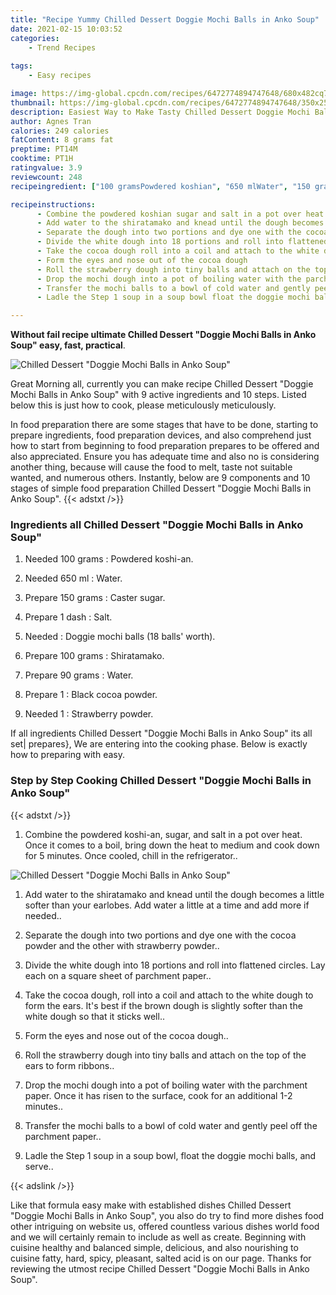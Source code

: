 ```yaml
---
title: "Recipe Yummy Chilled Dessert Doggie Mochi Balls in Anko Soup"
date: 2021-02-15 10:03:52
categories:
    - Trend Recipes
    
tags:
    - Easy recipes

image: https://img-global.cpcdn.com/recipes/6472774894747648/680x482cq70/chilled-dessert-doggie-mochi-balls-in-anko-soup-recipe-main-photo.jpg
thumbnail: https://img-global.cpcdn.com/recipes/6472774894747648/350x250cq70/chilled-dessert-doggie-mochi-balls-in-anko-soup-recipe-main-photo.jpg
description: Easiest Way to Make Tasty Chilled Dessert Doggie Mochi Balls in Anko Soup with 9 ingredients and 10 stages of easy cooking.
author: Agnes Tran
calories: 249 calories
fatContent: 8 grams fat
preptime: PT14M
cooktime: PT1H
ratingvalue: 3.9
reviewcount: 248
recipeingredient: ["100 gramsPowdered koshian", "650 mlWater", "150 gramsCaster sugar", "1 dashSalt", "Doggie mochi balls 18 balls worth", "100 gramsShiratamako", "90 gramsWater", "1Black cocoa powder", "1Strawberry powder"]

recipeinstructions: 
      - Combine the powdered koshian sugar and salt in a pot over heat Once it comes to a boil bring down the heat to medium and cook down for 5 minutes Once cooled chill in the refrigerator 
      - Add water to the shiratamako and knead until the dough becomes a little softer than your earlobes Add water a little at a time and add more if needed 
      - Separate the dough into two portions and dye one with the cocoa powder and the other with strawberry powder 
      - Divide the white dough into 18 portions and roll into flattened circles Lay each on a square sheet of parchment paper 
      - Take the cocoa dough roll into a coil and attach to the white dough to form the ears Its best if the brown dough is slightly softer than the white dough so that it sticks well 
      - Form the eyes and nose out of the cocoa dough 
      - Roll the strawberry dough into tiny balls and attach on the top of the ears to form ribbons 
      - Drop the mochi dough into a pot of boiling water with the parchment paper Once it has risen to the surface cook for an additional 12 minutes 
      - Transfer the mochi balls to a bowl of cold water and gently peel off the parchment paper 
      - Ladle the Step 1 soup in a soup bowl float the doggie mochi balls and serve

---
```




**Without fail recipe ultimate Chilled Dessert &#34;Doggie Mochi Balls in Anko Soup&#34; easy, fast, practical**. 


![Chilled Dessert &#34;Doggie Mochi Balls in Anko Soup&#34;](https://img-global.cpcdn.com/recipes/6472774894747648/680x482cq70/chilled-dessert-doggie-mochi-balls-in-anko-soup-recipe-main-photo.jpg "Chilled Dessert &#34;Doggie Mochi Balls in Anko Soup&#34;")




Great Morning all, currently you can make recipe Chilled Dessert &#34;Doggie Mochi Balls in Anko Soup&#34; with 9 active ingredients and 10 steps. Listed below this is just how to cook, please meticulously meticulously.

In food preparation there are some stages that have to be done, starting to prepare ingredients, food preparation devices, and also comprehend just how to start from beginning to food preparation prepares to be offered and also appreciated. Ensure you has adequate time and also no is considering another thing, because will cause the food to melt, taste not suitable wanted, and numerous others. Instantly, below are 9 components and 10 stages of simple food preparation Chilled Dessert &#34;Doggie Mochi Balls in Anko Soup&#34;.
{{< adstxt />}}

### Ingredients all Chilled Dessert &#34;Doggie Mochi Balls in Anko Soup&#34;


1. Needed 100 grams : Powdered koshi-an.

1. Needed 650 ml : Water.

1. Prepare 150 grams : Caster sugar.

1. Prepare 1 dash : Salt.

1. Needed  : Doggie mochi balls (18 balls&#39; worth).

1. Prepare 100 grams : Shiratamako.

1. Prepare 90 grams : Water.

1. Prepare 1 : Black cocoa powder.

1. Needed 1 : Strawberry powder.



If all ingredients Chilled Dessert &#34;Doggie Mochi Balls in Anko Soup&#34; its all set| prepares}, We are entering into the cooking phase. Below is exactly how to preparing with easy.

### Step by Step Cooking Chilled Dessert &#34;Doggie Mochi Balls in Anko Soup&#34;

{{< adstxt />}}


1. Combine the powdered koshi-an, sugar, and salt in a pot over heat. Once it comes to a boil, bring down the heat to medium and cook down for 5 minutes. Once cooled, chill in the refrigerator..



![Chilled Dessert &#34;Doggie Mochi Balls in Anko Soup&#34;](https://img-global.cpcdn.com/steps/4992166389612544/160x128cq70/chilled-dessert-doggie-mochi-balls-in-anko-soup-recipe-step-1-photo.jpg" "Chilled Dessert &#34;Doggie Mochi Balls in Anko Soup&#34;")



1. Add water to the shiratamako and knead until the dough becomes a little softer than your earlobes. Add water a little at a time and add more if needed..



1. Separate the dough into two portions and dye one with the cocoa powder and the other with strawberry powder..



1. Divide the white dough into 18 portions and roll into flattened circles. Lay each on a square sheet of parchment paper..



1. Take the cocoa dough, roll into a coil and attach to the white dough to form the ears. It&#39;s best if the brown dough is slightly softer than the white dough so that it sticks well..



1. Form the eyes and nose out of the cocoa dough..



1. Roll the strawberry dough into tiny balls and attach on the top of the ears to form ribbons..



1. Drop the mochi dough into a pot of boiling water with the parchment paper. Once it has risen to the surface, cook for an additional 1-2 minutes..



1. Transfer the mochi balls to a bowl of cold water and gently peel off the parchment paper..



1. Ladle the Step 1 soup in a soup bowl, float the doggie mochi balls, and serve..





{{< adslink />}}

Like that formula easy make with established dishes Chilled Dessert &#34;Doggie Mochi Balls in Anko Soup&#34;, you also do try to find more dishes food other intriguing on website us, offered countless various dishes world food and we will certainly remain to include as well as create. Beginning with cuisine healthy and balanced simple, delicious, and also nourishing to cuisine fatty, hard, spicy, pleasant, salted acid is on our page. Thanks for reviewing the utmost recipe Chilled Dessert &#34;Doggie Mochi Balls in Anko Soup&#34;.
